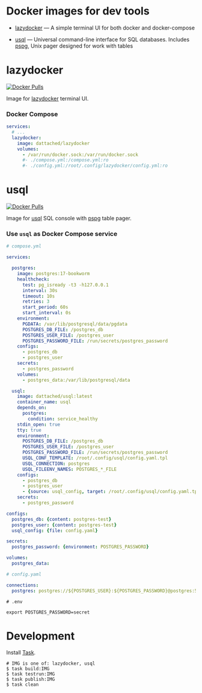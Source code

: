 # Docker images for dev tools

* [lazydocker](https://github.com/jesseduffield/lazydocker) —
A simple terminal UI for both docker and docker-compose

* [usql](https://github.com/xo/usql) — Universal command-line interface for SQL databases. Includes [pspg](https://github.com/okbob/pspg), Unix pager designed for work with tables

# lazydocker

[![Docker Pulls](https://img.shields.io/docker/pulls/dattached/lazydocker)](https://hub.docker.com/r/dattached/lazydocker)

Image for [lazydocker](https://github.com/jesseduffield/lazydocker) terminal UI.

### Docker Compose

```yaml
services:
  # ...
  lazydocker:
    image: dattached/lazydocker
    volumes:
      - /var/run/docker.sock:/var/run/docker.sock
      #- ./compose.yml:/compose.yml:ro
      #- ./config.yml:/root/.config/lazydocker/config.yml:ro
```

# usql

[![Docker Pulls](https://img.shields.io/docker/pulls/dattached/usql)](https://hub.docker.com/r/dattached/usql)


Image for [usql](https://github.com/xo/usql) SQL console with [pspg](https://github.com/okbob/pspg) table pager.

### Use `usql` as Docker Compose service

```yaml
# compose.yml

services:

  postgres:
    image: postgres:17-bookworm
    healthcheck:
      test: pg_isready -t3 -h127.0.0.1
      interval: 30s
      timeout: 10s
      retries: 3
      start_period: 60s
      start_interval: 0s
    environment:
      PGDATA: /var/lib/postgresql/data/pgdata
      POSTGRES_DB_FILE: /postgres_db
      POSTGRES_USER_FILE: /postgres_user
      POSTGRES_PASSWORD_FILE: /run/secrets/postgres_password
    configs:
      - postgres_db
      - postgres_user
    secrets:
      - postgres_password
    volumes:
      - postgres_data:/var/lib/postgresql/data

  usql:
    image: dattached/usql:latest
    container_name: usql
    depends_on:
      postgres:
        condition: service_healthy
    stdin_open: true
    tty: true
    environment:
      POSTGRES_DB_FILE: /postgres_db
      POSTGRES_USER_FILE: /postgres_user
      POSTGRES_PASSWORD_FILE: /run/secrets/postgres_password
      USQL_CONF_TEMPLATE: /root/.config/usql/config.yaml.tpl
      USQL_CONNECTION: postgres
      USQL_FILEENV_NAMES: POSTGRES_*_FILE
    configs:
      - postgres_db
      - postgres_user
      - {source: usql_config, target: /root/.config/usql/config.yaml.tpl}
    secrets:
      - postgres_password

configs:
  postgres_db: {content: postgres-test}
  postgres_user: {content: postgres-test}
  usql_config: {file: config.yaml}

secrets:
  postgres_password: {environment: POSTGRES_PASSWORD}

volumes:
  postgres_data:
```

```yaml
# config.yaml

connections:
  postgres: postgres://${POSTGRES_USER}:${POSTGRES_PASSWORD}@postgres:5432/${POSTGRES_DB}
```

```shell
# .env

export POSTGRES_PASSWORD=secret
```

# Development

Install [Task](https://taskfile.dev).

```shell
# IMG is one of: lazydocker, usql
$ task build:IMG
$ task testrun:IMG
$ task publish:IMG
$ task clean
```
